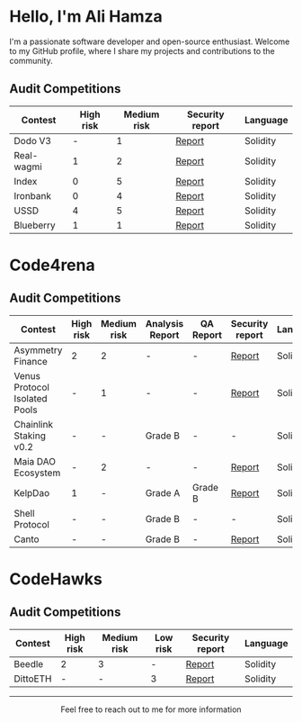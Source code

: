 

<!-- Your Name and Introduction -->
# Hello, I'm Ali Hamza

I'm a passionate software developer and open-source enthusiast. Welcome to my GitHub profile, where I share my projects and contributions to the community.





## Audit Competitions
| Contest          | High risk | Medium risk |  Security report | Language |
| -----------------| ----------| ------------| -----------------| ---------| 
| Dodo V3          | -         | 1           |  [Report](https://audits.sherlock.xyz/contests/89/report)               | Solidity | 
| Real-wagmi       | 1         | 2           |  [Report](https://audits.sherlock.xyz/contests/88/report)               | Solidity | 
| Index            | 0         | 5           |  [Report](https://audits.sherlock.xyz/contests/81/report)               | Solidity | 
| Ironbank         | 0         | 4           |  [Report](https://audits.sherlock.xyz/contests/84/report)               | Solidity | 
| USSD             | 4         | 5           |  [Report](https://audits.sherlock.xyz/contests/82/report)               | Solidity | 
| Blueberry        | 1         | 1           |  [Report](https://audits.sherlock.xyz/contests/69/report)               | Solidity |







# Code4rena 

## Audit Competitions
| Contest                             | High risk | Medium risk | Analysis Report | QA Report  |                       Security report                        |  Language |
| ------------------------------------| ----------| ------------| -----------------|-----------| -------------------------------------------------------------|-----------|
| Asymmetry Finance                   | 2         |  2          | -                | -         | [Report](https://code4rena.com/reports/2023-03-asymmetry)    | Solidity
| Venus Protocol Isolated Pools       | -         |  1          | -                | -         | [Report](https://code4rena.com/reports/2023-05-venus)        | Solidity
| Chainlink Staking v0.2              | -         |  -          | Grade B          | -         | -                                                            | Solidity   
| Maia DAO Ecosystem                  | -         |  2          | -                | -         | [Report](https://code4rena.com/reports/2023-05-maia)         | Solidity   
| KelpDao                             | 1         |  -          | Grade A          | Grade B   | [Report](https://code4rena.com/reports/2023-11-kelp)         | Solidity 
| Shell Protocol                      | -         |  -          | Grade B          | -         | -                                                            | Solidity 
| Canto                               | -         |  -          | Grade B          | -         | [Report](https://code4rena.com/reports/2023-11-canto)        | Solidity 







# CodeHawks

## Audit Competitions
| Contest   | High risk | Medium risk | Low risk | Security report                                                          |  Language |
| --------  | ----------| ------------| ---------| -----------------------------------------------------------              |-----------|
| Beedle    | 2         | 3           | -        | [Report](https://www.codehawks.com/report/clkbo1fa20009jr08nyyf9wbx)     | Solidity |
| DittoETH  | -         | -           | 3        | [Report](https://www.codehawks.com/report/clm871gl00001mp081mzjdlwc)     | Solidity |





<!--# Hats Finance

## Audit Competitions
| Contest | High risk | Medium risk | Security report | Position | Payout | Language |
| --------| ----------| ------------| ----------------| ---------| -------| ---------|
| 40      | 30        | 10          |  15             | 30       | 10     | 1        |-->

<!-- GitHub Stats 
 📈 GitHub Stats

![GitHub Stats](https://github-readme-stats.vercel.app/api?username=Nabeel-javaid&show_icons=true&count_private=true&hide=contribs,prs&theme=radical)-->

<!-- Technologies & Tools 
## 🛠 Technologies & Tools

- List some of the technologies and tools you use, e.g. languages, frameworks, etc.
-->
<!-- Featured Repositories 
## 📚 Featured Issues (Solo)

- [Issue 1](https://github.com/code-423n4/2023-06-lybra-findings/issues/484)
- [Issue 2](https://github.com/sherlock-audit/2023-04-hubble-exchange-judging/issues/234)-->



---
<p align="center">
  Feel free to reach out to me for more information
</p>

<!--
**hamza442-ali/hamza442-ali** is a ✨ _special_ ✨ repository because its `README.md` (this file) appears on your GitHub profile.

- 🔭 I’m currently working on ...
- 🌱 I’m currently learning ...
- 👯 I’m looking to collaborate on ...
- 🤔 I’m looking for help with ...
- 💬 Ask me about ...
- 📫 How to reach me: ...
- 😄 Pronouns: ...
- ⚡ Fun fact: ...
-->

